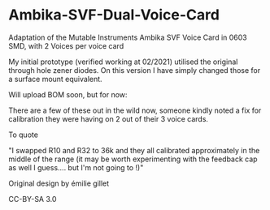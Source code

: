 # Ambika-SVF-Dual-Voice-Card
Adaptation of the Mutable Instruments Ambika SVF Voice Card in 0603 SMD, with 2 Voices per voice card


My initial prototype (verified working at 02/2021) utilised the original through hole zener diodes. On this version I have simply changed those for a surface mount equivalent. 



Will upload BOM soon, but for now:




There are a few of these out in the wild now, someone kindly noted a fix for calibration they were having on 2 out of their 3 voice cards.

To quote

"I swapped R10 and R32 to 36k and they all calibrated approximately in the middle of the range (it may be worth experimenting with the feedback cap as well I guess.... but I'm not going to !)"






Original design by émilie gillet

CC-BY-SA 3.0
